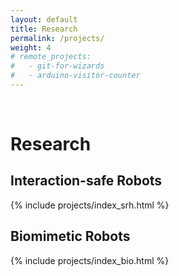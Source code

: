 ```yaml
---
layout: default
title: Research
permalink: /projects/
weight: 4
# remote_projects: 
#   - git-for-wizards
#   - arduino-visitor-counter
---
```

<br>

# **Research**


## Interaction-safe Robots
{% include projects/index_srh.html %}

## Biomimetic Robots 
{% include projects/index_bio.html %}